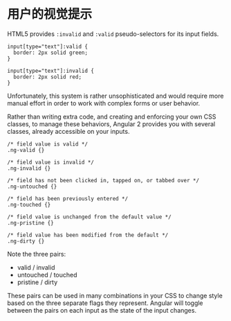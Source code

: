 # 用户的视觉提示

HTML5 provides `:invalid` and `:valid` pseudo-selectors for its input fields.

```
input[type="text"]:valid {
  border: 2px solid green;
}

input[type="text"]:invalid {
  border: 2px solid red;
}
```

Unfortunately, this system is rather unsophisticated and would require more manual effort in order to work with complex forms or user behavior.

Rather than writing extra code, and creating and enforcing your own CSS classes, to manage these behaviors, Angular 2 provides you with several classes, already accessible on your inputs.

```
/* field value is valid */
.ng-valid {}

/* field value is invalid */
.ng-invalid {}

/* field has not been clicked in, tapped on, or tabbed over */
.ng-untouched {}

/* field has been previously entered */
.ng-touched {}

/* field value is unchanged from the default value */
.ng-pristine {}

/* field value has been modified from the default */
.ng-dirty {}

```

Note the three pairs:

- valid / invalid
- untouched / touched
- pristine / dirty

These pairs can be used in many combinations in your CSS to change style based on the three separate flags they represent. Angular will toggle between the pairs on each input as the state of the input changes.